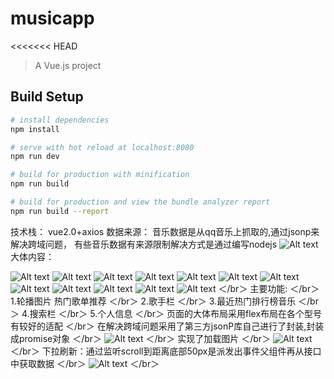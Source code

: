 # musicapp
<<<<<<< HEAD

> A Vue.js project

## Build Setup

``` bash
# install dependencies
npm install

# serve with hot reload at localhost:8080
npm run dev

# build for production with minification
npm run build

# build for production and view the bundle analyzer report
npm run build --report
```
技术栈： vue2.0+axios
数据来源：
音乐数据是从qq音乐上抓取的,通过jsonp来解决跨域问题，
有些音乐数据有来源限制解决方式是通过编写nodejs
![Alt text](https://github.com/smaRookie/musicapp/raw/master/rim/1.png)
大体内容：

![Alt text](https://github.com/smaRookie/musicapp/raw/master/rim/2.png)
![Alt text](https://github.com/smaRookie/musicapp/raw/master/rim/3.png)
![Alt text](https://github.com/smaRookie/musicapp/raw/master/rim/4.png)
![Alt text](https://github.com/smaRookie/musicapp/raw/master/rim/5.png)
![Alt text](https://github.com/smaRookie/musicapp/raw/master/rim/6.png)
![Alt text](https://github.com/smaRookie/musicapp/raw/master/rim/7.png)
![Alt text](https://github.com/smaRookie/musicapp/raw/master/rim/8.png)
![Alt text](https://github.com/smaRookie/musicapp/raw/master/rim/9.png)
![Alt text](https://github.com/smaRookie/musicapp/raw/master/rim/10.png)
![Alt text](https://github.com/smaRookie/musicapp/raw/master/rim/11.png)
![Alt text](https://github.com/smaRookie/musicapp/raw/master/rim/12.png)
![Alt text](https://github.com/smaRookie/musicapp/raw/master/rim/13.png)
＜/br＞
主要功能:
＜/br＞
1.轮播图片 热门歌单推荐
＜/br＞
2.歌手栏
＜/br＞
3.最近热门排行榜音乐
＜/br＞
4.搜索栏
＜/br＞
5.个人信息
＜/br＞
页面的大体布局采用flex布局在各个型号有较好的适配
＜/br＞
在解决跨域问题采用了第三方jsonP库自己进行了封装,封装成promise对象
＜/br＞
![Alt text](https://github.com/smaRookie/musicapp/raw/master/rim/14.png)
＜/br＞
实现了加载图片
＜/br＞
![Alt text](https://github.com/smaRookie/musicapp/raw/master/rim/15.png)
＜/br＞
下拉刷新：通过监听scroll到距离底部50px是派发出事件父组件再从接口中获取数据
＜/br＞
![Alt text](https://github.com/smaRookie/musicapp/raw/master/rim/16.png)
＜/br＞


